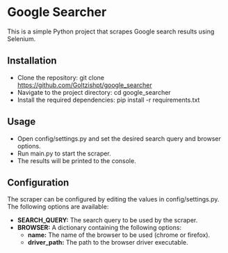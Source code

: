 # Google Searcher
This is a simple Python project that scrapes Google search results using Selenium.

## Installation
- Clone the repository: git clone https://github.com/Goltzishpt/google_searcher
- Navigate to the project directory: cd google_searcher
- Install the required dependencies: pip install -r requirements.txt

## Usage
- Open config/settings.py and set the desired search query and browser options.
- Run main.py to start the scraper.
- The results will be printed to the console.

## Configuration
The scraper can be configured by editing the values in config/settings.py. The following options are available:

* **SEARCH_QUERY:** The search query to be used by the scraper.
* **BROWSER:** A dictionary containing the following options:
    + **name:** The name of the browser to be used (chrome or firefox). 
    + **driver_path:** The path to the browser driver executable.

